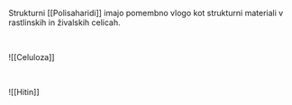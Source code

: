 Strukturni [[Polisaharidi]] imajo pomembno vlogo kot strukturni materiali v rastlinskih in živalskih celicah.

<br>

![[Celuloza]]

<br>

![[Hitin]]